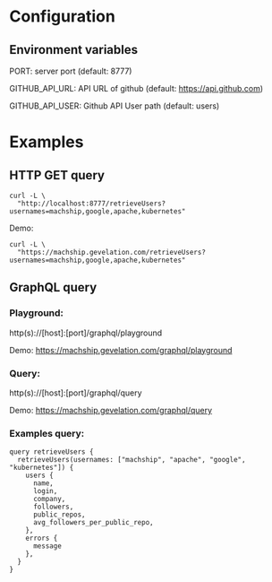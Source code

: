 # Configuration
## Environment variables
PORT: server port (default: 8777)

GITHUB_API_URL: API URL of github (default: https://api.github.com)

GITHUB_API_USER: Github API User path (default: users)

# Examples
## HTTP GET query
```
curl -L \
  "http://localhost:8777/retrieveUsers?usernames=machship,google,apache,kubernetes"
```

Demo:
```
curl -L \
  "https://machship.gevelation.com/retrieveUsers?usernames=machship,google,apache,kubernetes"
```

## GraphQL query
### Playground: 
http(s)://[host]:[port]/graphql/playground

Demo: https://machship.gevelation.com/graphql/playground
### Query: 
http(s)://[host]:[port]/graphql/query

Demo: https://machship.gevelation.com/graphql/query
### Examples query:
```
query retrieveUsers {
  retrieveUsers(usernames: ["machship", "apache", "google", "kubernetes"]) {
    users {
      name,
      login,
      company,
      followers,
      public_repos,
      avg_followers_per_public_repo,
    },
    errors {
      message
    },
  }
}
```
